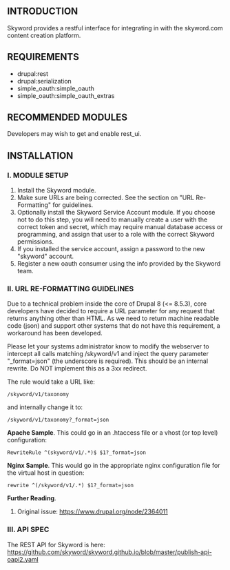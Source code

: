 ## INTRODUCTION
Skyword provides a restful interface for integrating in with the skyword.com
content creation platform.

## REQUIREMENTS
- drupal:rest
- drupal:serialization
- simple_oauth:simple_oauth
- simple_oauth:simple_oauth_extras

## RECOMMENDED MODULES
Developers may wish to get and enable rest_ui.

## INSTALLATION

### I. MODULE SETUP

1. Install the Skyword module.
2. Make sure URLs are being corrected. See the section on "URL Re-Formatting"
for guidelines.
2. Optionally install the Skyword Service Account module. If you choose not to
do this step, you will need to manually create a user with the correct token
and secret, which may require manual database access or programming, and assign
that user to a role with the correct Skyword permissions.
3. If you installed the service account, assign a password to the new "skyword"
account.
4. Register a new oauth consumer using the info provided by the Skyword team.

### II. URL RE-FORMATTING GUIDELINES
Due to a technical problem inside the core of Drupal 8 (<= 8.5.3), core
developers have decided to require a URL parameter for any request that returns
anything other than HTML. As we need to return machine readable code (json) and
support other systems that do not have this requirement, a workaround has been
developed.

Please let your systems administrator know to modify the webserver to intercept
all calls matching /skyword/v1 and inject the query parameter "_format=json"
(the underscore is required). This should be an internal rewrite. Do NOT
implement this as a 3xx redirect.

The rule would take a URL like:

`/skyword/v1/taxonomy`

and internally change it to:

`/skyword/v1/taxonomy?_format=json`

**Apache Sample**. This could go in an .htaccess file or a vhost (or top level)
configuration:

`RewriteRule ^(skyword/v1/.*)$ $1?_format=json`

**Nginx Sample**. This would go in the appropriate nginx configuration file for
the virtual host in question:

`rewrite ^(/skyword/v1/.*) $1?_format=json`

**Further Reading**.
1. Original issue: https://www.drupal.org/node/2364011

### III. API SPEC

The REST API for Skyword is here:
https://github.com/skyword/skyword.github.io/blob/master/publish-api-oapi2.yaml
